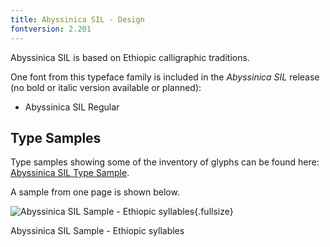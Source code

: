 ```yaml
---
title: Abyssinica SIL - Design
fontversion: 2.201
---
```


Abyssinica SIL is based on Ethiopic calligraphic traditions. 

One font from this typeface family is included in the *Abyssinica SIL* release (no bold or italic version available or planned):

* Abyssinica SIL Regular


## Type Samples

Type samples showing some of the inventory of glyphs can be found here: 
[Abyssinica SIL Type Sample](sample.md).

A sample from one page is shown below. 

![Abyssinica SIL Sample - Ethiopic syllables](assets/images/AbyssinicaTypeSamplev2.png){.fullsize}
<!-- PRODUCT SITE IMAGE SRC https://software.sil.org/abyssinica/wp-content/uploads/sites/26/2019/09/AbyssinicaTypeSamplev2.png -->
<figcaption>Abyssinica SIL Sample - Ethiopic syllables</figcaption>

